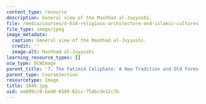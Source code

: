 ```yaml
---
content_type: resource
description: General view of the Mashhad al-Juyyushi.
file: /media/courses/4-614-religious-architecture-and-islamic-cultures-fall-2002/ee609cc0bed0658962cc75dbcde12c7b_1040.jpg
file_type: image/jpeg
image_metadata:
  caption: General view of the Mashhad al-Juyyushi.
  credit: ''
  image-alt: Mashhad al-Juyyushi
learning_resource_types: []
ocw_type: OCWImage
parent_title: '7. The Fatimid Caliphate: A New Tradition and Old Forms'
parent_type: CourseSection
resourcetype: Image
title: 1040.jpg
uid: ee609cc0-bed0-6589-62cc-75dbcde12c7b
---
```

